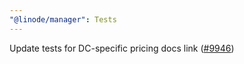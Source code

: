```yaml
---
"@linode/manager": Tests
---
```


Update tests for DC-specific pricing docs link ([#9946](https://github.com/linode/manager/pull/9946))
